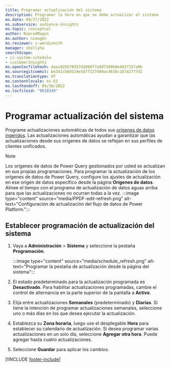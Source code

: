 ```yaml
---
title: Programar actualización del sistema
description: Programar la hora en que se debe actualizar el sistema
ms.date: 09/27/2022
ms.subservice: audience-insights
ms.topic: conceptual
author: NimrodMagen
ms.author: nimagen
ms.reviewer: v-wendysmith
manager: shellyha
searchScope:
- ci-system-schedule
- customerInsights
ms.openlocfilehash: 4aac02b570357d2086f7a9d7340b0e4837157a0b
ms.sourcegitcommit: be341cb69329e507f527409ac4636c18742777d2
ms.translationtype: HT
ms.contentlocale: es-ES
ms.lasthandoff: 09/30/2022
ms.locfileid: "9610349"
---
```

# <a name="schedule-system-refresh"></a>Programar actualización del sistema

Programe actualizaciones automáticas de todos sus [orígenes de datos ingeridos](data-sources.md). Las actualizaciones automáticas ayudan a garantizar que las actualizaciones desde sus orígenes de datos se reflejan en sus perfiles de clientes unificados.

> [!NOTE]
> Los orígenes de datos de Power Query gestionados por usted se actualizan en sus propias programaciones. Para programar la actualización de los orígenes de datos de Power Query, configure los ajustes de actualización en ese origen de datos específico desde la página **Orígenes de datos**. Alinee el tiempo con el programa de actualización de datos aguas arriba para que las actualizaciones no ocurran todas a la vez.
> :::image type="content" source="media/PPDF-edit-refresh.png" alt-text="Configuración de actualización del flujo de datos de Power Platform.":::

## <a name="set-system-refresh-schedule"></a>Establecer programación de actualización del sistema

1. Vaya a **Administración** > **Sistema** y seleccione la pestaña **Programación**.

   :::image type="content" source="media/schedule_refresh.png" alt-text="Programar la pestaña de actualización desde la página del sistema":::

1. El estado predeterminado para la actualización programada es **Desactivado**. Para habilitar actualizaciones programadas, cambie el control de alternancia en la parte superior de la pantalla a **Activo**.

1. Elija entre actualizaciones **Semanales** (predeterminado) y **Diarias**. Si tiene la intención de programar actualizaciones semanales, seleccione uno o más días en los que desea ejecutar la actualización.

1. Establezca su **Zona horaria**, luego use el desplegable **Hora** para establecer su calendario de actualización. Si desea programar varias actualizaciones en un solo día, seleccione **Agregar otra hora**. Puede agregar hasta cuatro actualizaciones.

1. Seleccione **Guardar** para aplicar los cambios.

[!INCLUDE [footer-include](includes/footer-banner.md)]
